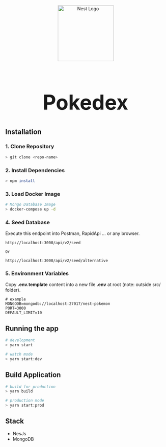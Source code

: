 <div align="center">
  <img src="https://nestjs.com/img/logo-small.svg" width="175" alt="Nest Logo" />
</div>

[circleci-image]: https://img.shields.io/circleci/build/github/nestjs/nest/master?token=abc123def456
[circleci-url]: https://circleci.com/gh/nestjs/nest

<h1 align="center" style="font-size:4rem;">Pokedex</h1>

## Installation

### 1. Clone Repository

```bash
> git clone <repo-name>
```

### 2. Install Dependencies

```bash
> npm install
```

### 3. Load Docker Image

```bash
# Mongo Database Image
> docker-compose up -d
```

### 4. Seed Database

Execute this endpoint into Postman, RapidApi ... or any browser.

```
http://localhost:3000/api/v2/seed

Or

http://localhost:3000/api/v2/seed/alternative
```

### 5. Environment Variables

Copy __.env.template__ content into a new file __.env__ at root (note: outside src/ folder).

```
# example
MONGODB=mongodb://localhost:27017/nest-pokemon
PORT=3000
DEFAULT_LIMIT=10
```

## Running the app

```bash
# development
> yarn start

# watch mode
> yarn start:dev
```

## Build Application

```bash
# build for production
> yarn build

# production mode
> yarn start:prod
```

## Stack

* NesJs
* MongoDB